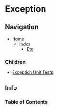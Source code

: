 # Exception

## Navigation

* [Home](/README.md)
	* [Index](/docs/Index.md)
		* [Dto](/src/Dto/README.md)

### Children

* [Exception Unit Tests](/src/DtoUnitTests//README.md)

## Info

### Table of Contents